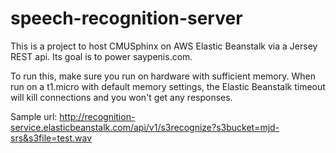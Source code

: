 # speech-recognition-server

This is a project to host CMUSphinx on AWS Elastic Beanstalk via a Jersey REST api. Its goal is to power saypenis.com.

To run this, make sure you run on hardware with sufficient memory. When run on a t1.micro with default memory settings, the Elastic Beanstalk timeout will kill connections and you won't get any responses.

Sample url: http://recognition-service.elasticbeanstalk.com/api/v1/s3recognize?s3bucket=mjd-srs&s3file=test.wav
